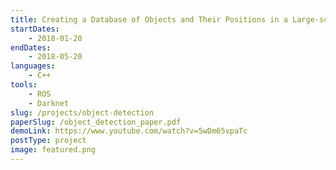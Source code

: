 ```yaml
---
title: Creating a Database of Objects and Their Positions in a Large-scale Indoor Environment
startDates:
    - 2018-01-20
endDates:
    - 2018-05-20
languages:
    - C++
tools:
    - ROS
    - Darknet
slug: /projects/object-detection
paperSlug: /object_detection_paper.pdf
demoLink: https://www.youtube.com/watch?v=5wDm65vpaTc
postType: project
image: featured.png
---
```

